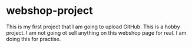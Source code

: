 # webshop-project

This is my first project that I am going to upload GitHub.
This is a hobby project.
I am not going ot sell anything on this webshop page for real.
I am doing this for practise.
